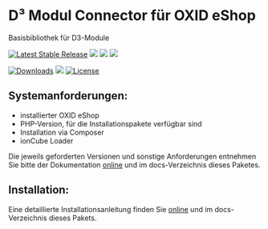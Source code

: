 # D³ Modul Connector für OXID eShop
Basisbibliothek für D3-Module

[![Latest Stable Release](https://img.shields.io/packagist/v/d3/modcfg.svg?label=aktuelles%20Release)](https://packagist.org/packages/d3/modcfg)
![](https://img.shields.io/badge/V6--konform-komplett-brightgreen.svg)
![](https://img.shields.io/badge/softwaregetestet-teilweise-yellow.svg)
![](https://img.shields.io/badge/Testabdeckung-8%25-orange.svg)

[![Downloads](https://img.shields.io/packagist/dt/d3/modcfg.svg?label=Downloads)](https://packagist.org/packages/d3/modcfg)
[![](https://img.shields.io/badge/documentation-online-brightgreen.svg)](https://docs.oxidmodule.com/Modul_Connector/)
[![License](https://img.shields.io/packagist/l/d3/modcfg.svg?label=Lizenz)](https://packagist.org/packages/d3/modcfg)

## Systemanforderungen:
- installierter OXID eShop
- PHP-Version, für die Installationspakete verfügbar sind
- Installation via Composer
- ionCube Loader

Die jeweils geforderten Versionen und sonstige Anforderungen entnehmen Sie bitte der Dokumentation [online](https://docs.oxidmodule.com/Modul_Connector/) und im docs-Verzeichnis dieses Paketes. 

## Installation:

Eine detaillierte Installationsanleitung finden Sie [online](https://docs.oxidmodule.com/Modul_Connector/) und im docs-Verzeichnis dieses Pakets.
